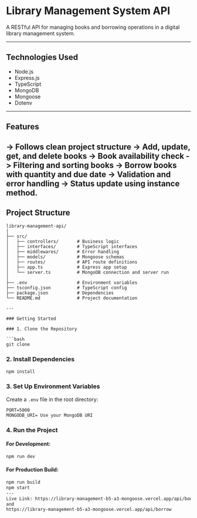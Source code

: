 # Library Management System API

A RESTful API for managing books and borrowing operations in a digital library management system.

---
## Technologies Used
- Node.js
- Express.js
- TypeScript
- MongoDB
- Mongoose
- Dotenv
---
## Features
-> Follows clean project structure
-> Add, update, get, and delete books
-> Book availability check
-> Filtering and sorting books
-> Borrow books with quantity and due date
-> Validation and error handling
-> Status update using instance method.
---
## Project Structure
```
library-management-api/
│
├── src/
│   ├── controllers/       # Business logic
│   ├── interfaces/        # TypeScript interfaces
│   ├── middlewares/       # Error handling
│   ├── models/            # Mongoose schemas
│   ├── routes/            # API route definitions
│   ├── app.ts             # Express app setup
│   └── server.ts          # MongoDB connection and server run
│
├── .env                   # Environment variables
├── tsconfig.json          # TypeScript config
├── package.json           # Dependencies
└── README.md              # Project documentation

---

### Getting Started

### 1. Clone the Repository

```bash
git clone 
```

### 2. Install Dependencies

```bash
npm install
```

### 3. Set Up Environment Variables

Create a `.env` file in the root directory:

```
PORT=5000
MONGODB_URI= Use your MongoDB URI
```
### 4. Run the Project

#### For Development:

```bash
npm run dev
```
#### For Production Build:

```bash
npm run build
npm start
---
Live Link: https://library-management-b5-a3-mongoose.vercel.app/api/books
and
https://library-management-b5-a3-mongoose.vercel.app/api/borrow